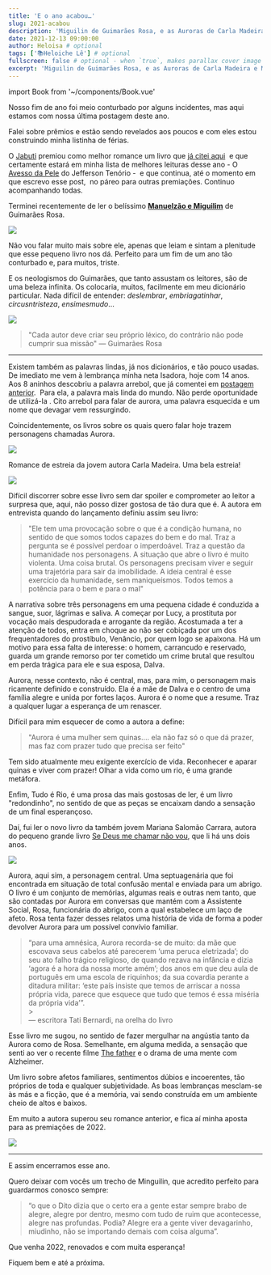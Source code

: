 ```yaml
---
title: 'E o ano acabou…'
slug: 2021-acabou
description: 'Miguilin de Guimarães Rosa, e as Auroras de Carla Madeira e Mariana Salomão Carrara'
date: 2021-12-13 09:00:00
author: Heloisa # optional
tags: ['📚Heloiche Lê'] # optional
fullscreen: false # optional - when `true`, makes parallax cover image take up full viewport height
excerpt: 'Miguilin de Guimarães Rosa, e as Auroras de Carla Madeira e Mariana Salomão Carrara' # optional
---
```


import Book from '~/components/Book.vue'

Nosso fim de ano foi meio conturbado por alguns incidentes, mas aqui estamos com nossa última postagem deste ano.

Falei sobre prêmios e estão sendo revelados aos poucos e com eles estou construindo minha listinha de férias.

O [Jabuti](https://www.premiojabuti.com.br) premiou como melhor romance um livro que [já citei aqui](https://heloiche.com/posts/premios-literarios-literatura-brasileira/)  e que certamente estará em minha lista de melhores leituras desse ano - O [Avesso da Pele](https://amzn.to/3E6j1Zl) do Jefferson Tenório -  e que continua, até o momento em que escrevo esse post,  no páreo para outras premiações. Continuo acompanhando todas.

Terminei recentemente de ler o belíssimo **[Manuelzão e Miguilim](https://amzn.to/3p985UP)** de Guimarães Rosa.

<book title="Manuelzão e Miguilim" author="João Guimarães Rosa" link="https://amzn.to/3p985UP">
<a target="_blank"  href="https://www.amazon.com.br/gp/product/8526024639/ref=as_li_tl?ie=UTF8&camp=1789&creative=9325&creativeASIN=8526024639&linkCode=as2&tag=heloiche04f-20&linkId=4424aff3789fa571cc88ae11a5da9aac"><img border="0" src="//ws-na.amazon-adsystem.com/widgets/q?_encoding=UTF8&MarketPlace=BR&ASIN=8526024639&ServiceVersion=20070822&ID=AsinImage&WS=1&Format=_SL250_&tag=heloiche04f-20" ></a>
</book>

Não vou falar muito mais sobre ele, apenas que leiam e sintam a plenitude que esse pequeno livro nos dá. Perfeito para um fim de um ano tão conturbado e, para muitos, triste.

E os neologismos do Guimarães, que tanto assustam os leitores, são de uma beleza infinita. Os colocaria, muitos, facilmente em meu dicionário particular. Nada difícil de entender: _deslembrar_, _embriagatinhar_, _circusntristeza_, _ensimesmudo_...

![](https://www.revistabula.com/wp/wp-content/uploads/2013/05/2-610x350.png)

> "Cada autor deve criar seu próprio léxico, do contrário não pode cumprir sua missão"
> — Guimarães Rosa

---

Existem também as palavras lindas, já nos dicionários, e tão pouco usadas. De imediato me vem à lembrança minha neta Isadora, hoje com 14 anos. Aos 8 aninhos descobriu a palavra arrebol, que já comentei em [postagem anterior](https://heloiche.com/posts/manoel-de-barros/).  Para ela, a palavra mais linda do mundo. Não perde oportunidade de utilizá-la . Cito arrebol para falar de aurora, uma palavra esquecida e um nome que devagar vem ressurgindo.

Coincidentemente, os livros sobre os quais quero falar hoje trazem personagens chamadas Aurora.

<book title="Tudo é rio" author="Carla Madeira" link="https://amzn.to/3nZ3gho">
 <a target="_blank"  href="https://www.amazon.com.br/gp/product/6555871784/ref=as_li_tl?ie=UTF8&camp=1789&creative=9325&creativeASIN=6555871784&linkCode=as2&tag=heloiche04f-20&linkId=6084c90c0f9a7202051b6522323a19d9"><img border="0" src="//ws-na.amazon-adsystem.com/widgets/q?_encoding=UTF8&MarketPlace=BR&ASIN=6555871784&ServiceVersion=20070822&ID=AsinImage&WS=1&Format=_SL250_&tag=heloiche04f-20" ></a>
</book>

Romance de estreia da jovem autora Carla Madeira. Uma bela estreia!

![](https://mcusercontent.com/098dc617c09a7514b2f1ca78d/images/a7b714c0-b8ca-8b5e-a1d1-239459517922.jpg)

Difícil discorrer sobre esse livro sem dar spoiler e comprometer ao leitor a surpresa que, aqui, não posso dizer gostosa de tão dura que é. A autora em entrevista quando do lançamento definiu assim seu livro:

> "Ele tem uma provocação sobre o que é a condição humana, no sentido de que somos todos capazes do bem e do mal. Traz a pergunta se é possível perdoar o imperdoável. Traz a questão da humanidade nos personagens. A situação que abre o livro é muito violenta. Uma coisa brutal. Os personagens precisam viver e seguir uma trajetória para sair da imobilidade. A ideia central é esse exercício da humanidade, sem maniqueísmos. Todos temos a potência para o bem e para o mal"

A narrativa sobre três personagens em uma pequena cidade é conduzida a sangue, suor, lágrimas e saliva. A começar por Lucy, a prostituta por vocação mais despudorada e arrogante da região. Acostumada a ter a atenção de todos, entra em choque ao não ser cobiçada por um dos frequentadores do prostíbulo, Venâncio, por quem logo se apaixona. Há um motivo para essa falta de interesse: o homem, carrancudo e reservado, guarda um grande remorso por ter cometido um crime brutal que resultou em perda trágica para ele e sua esposa, Dalva.

Aurora, nesse contexto, não é central, mas, para mim, o personagem mais ricamente definido e construído. Ela é a mãe de Dalva e o centro de uma família alegre e unida por fortes laços. Aurora é o nome que a resume. Traz a qualquer lugar a esperança de um renascer.

Difícil para mim esquecer de como a autora a define:

> "Aurora é uma mulher sem quinas…. ela não faz só o que dá prazer, mas faz com prazer tudo que precisa ser feito"

Tem sido atualmente meu exigente exercício de vida. Reconhecer e aparar quinas e viver com prazer! Olhar a vida como um rio, é uma grande metáfora.

Enfim, Tudo é Rio, é uma prosa das mais gostosas de ler, é um livro "redondinho", no sentido de que as peças se encaixam dando a sensação de um final esperançoso.

Daí, fui ler o novo livro da também jovem Mariana Salomão Carrara, autora do pequeno grande livro [Se Deus me chamar não vou](https://amzn.to/32y8Q1S), que li há uns dois anos.

<book title="É sempre a hora da nossa morte amém" author="Mariana Salomão Carrara" link="https://amzn.to/3HVRkF0">
<a target="_blank"  href="https://www.amazon.com.br/gp/product/6586135370/ref=as_li_tl?ie=UTF8&camp=1789&creative=9325&creativeASIN=6586135370&linkCode=as2&tag=heloiche04f-20&linkId=39364e665d930d7d702a39d6bf0840d1"><img border="0" src="//ws-na.amazon-adsystem.com/widgets/q?_encoding=UTF8&MarketPlace=BR&ASIN=6586135370&ServiceVersion=20070822&ID=AsinImage&WS=1&Format=_SL250_&tag=heloiche04f-20" ></a>
</book>

Aurora, aqui sim, a personagem central. Uma septuagenária que foi encontrada em situação de total confusão mental e enviada para um abrigo. O livro é um conjunto de memórias, algumas reais e outras nem tanto, que são contadas por Aurora em conversas que mantém com a Assistente Social, Rosa, funcionária do abrigo, com a qual estabelece um laço de afeto. Rosa tenta fazer desses relatos uma história de vida de forma a poder devolver Aurora para um possível convívio familiar.

> “para uma amnésica, Aurora recorda-se de muito: da mãe que escovava seus cabelos até parecerem ‘uma peruca eletrizada’; do seu ato falho trágico religioso, de quando rezava na infância e dizia ‘agora é a hora da nossa morte amém’; dos anos em que deu aula de português em uma escola de riquinhos; da sua covardia perante a ditadura militar: ‘este país insiste que temos de arriscar a nossa própria vida, parece que esquece que tudo que temos é essa miséria da própria vida’”.<br> > <br>
> — escritora Tati Bernardi, na orelha do livro

Esse livro me sugou, no sentido de fazer mergulhar na angústia tanto da Aurora como de Rosa. Semelhante, em alguma medida, a sensação que senti ao ver o recente filme [The father](https://valkirias.com.br/the-father/) e o drama de uma mente com Alzheimer.

Um livro sobre afetos familiares, sentimentos dúbios e incoerentes, tão próprios de toda e qualquer subjetividade. As boas lembranças mesclam-se às más e a ficção, que é a memória, vai sendo construída em um ambiente cheio de altos e baixos.

Em muito a autora superou seu romance anterior, e fica aí minha aposta para as premiações de 2022.

![](https://mcusercontent.com/098dc617c09a7514b2f1ca78d/images/ee68a5ab-f86e-56ab-ef47-a7888743aa46.jpg)

---

E assim encerramos esse ano.

Quero deixar com vocês um trecho de Minguilin, que acredito perfeito para guardarmos conosco sempre:

> “o que o Dito dizia que o certo era a gente estar sempre brabo de alegre, alegre por dentro, mesmo com tudo de ruim que acontecesse, alegre nas profundas. Podia? Alegre era a gente viver devagarinho, miudinho, não se importando demais com coisa alguma”.

Que venha 2022, renovados e com muita esperança!

Fiquem bem e até a próxima.
